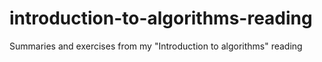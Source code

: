 introduction-to-algorithms-reading
==================================

Summaries and exercises from my "Introduction to algorithms" reading
